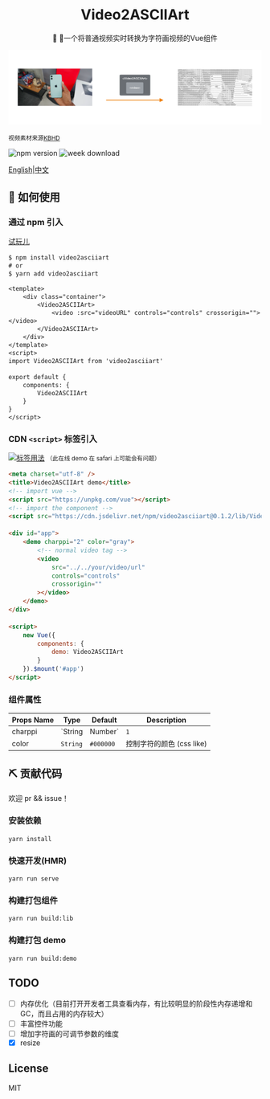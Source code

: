 <h1 align="center">Video2ASCIIArt</h1>
<p align="center">🎥 🎨一个将普通视频实时转换为字符画视频的Vue组件</p>

<div align=center><img src="https://raw.githubusercontent.com/OfficialYoungX/Video2ASCIIArt/master/src/assets/showcase.png"/></div>

<small>视频素材来源[KBHD](https://www.youtube.com/watch?v=OoY7zp8GkLI&t=2s)</small>

![npm version](https://img.shields.io/npm/v/video2asciiart?style=flat-square)
![week download](https://img.shields.io/npm/dw/video2asciiart?style=flat-square)

[English]('./README-en.md')\|[中文]('./README.md')

## 📒 如何使用

### 通过 npm 引入

[试玩儿](https://officialyoungx.github.io/Video2ASCIIArt/dist/)

```shell
$ npm install video2asciiart
# or
$ yarn add video2asciiart
```

```vue
<template>
    <div class="container">
        <Video2ASCIIArt>
            <video :src="videoURL" controls="controls" crossorigin=""></video>
        </Video2ASCIIArt>
    </div>
</template>
<script>
import Video2ASCIIArt from 'video2asciiart'

export default {
    components: {
        Video2ASCIIArt
    }
}
</script>
```

### CDN `<script>` 标签引入

[![标签用法](https://codesandbox.io/static/img/play-codesandbox.svg)](https://codesandbox.io/s/static-rnxe4?fontsize=14)
<small>（此在线 demo 在 safari 上可能会有问题）</small>

```html
<meta charset="utf-8" />
<title>Video2ASCIIArt demo</title>
<!-- import vue -->
<script src="https://unpkg.com/vue"></script>
<!-- import the component -->
<script src="https://cdn.jsdelivr.net/npm/video2asciiart@0.1.2/lib/Video2ASCIIArt.umd.js"></script>

<div id="app">
    <demo charppi="2" color="gray">
        <!-- normal video tag -->
        <video
            src="../../your/video/url"
            controls="controls"
            crossorigin=""
        ></video>
    </demo>
</div>

<script>
    new Vue({
        components: {
            demo: Video2ASCIIArt
        }
    }).$mount('#app')
</script>
```

### 组件属性

| Props Name | Type            | Default   | Description                     |
| ---------- | --------------- | --------- | ------------------------------- |
| charppi    | `String|Number` | `1`       | 改变字符的密度[0.25\|0.5\|1\|2] |
| color      | `String`        | `#000000` | 控制字符的颜色 (css like)       |

## ⛏️ 贡献代码

欢迎 pr && issue！

### 安装依赖

```
yarn install
```

### 快速开发(HMR)

```
yarn run serve
```

### 构建打包组件

```
yarn run build:lib
```

### 构建打包 demo

```
yarn run build:demo
```

## TODO

-   [ ] 内存优化（目前打开开发者工具查看内存，有比较明显的阶段性内存递增和 GC，而且占用的内存较大）
-   [ ] 丰富控件功能
-   [ ] 增加字符画的可调节参数的维度
-   [x] resize

## License

MIT

